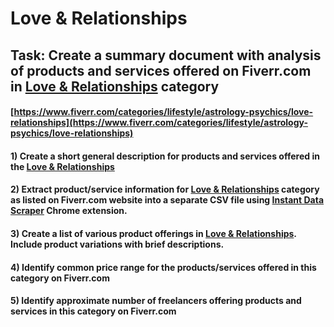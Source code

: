 # Love & Relationships
## Task: Create a summary document with analysis of products and services offered on Fiverr.com in [Love & Relationships](https://www.fiverr.com/categories/lifestyle/astrology-psychics/love-relationships) category
#### [https://www.fiverr.com/categories/lifestyle/astrology-psychics/love-relationships](https://www.fiverr.com/categories/lifestyle/astrology-psychics/love-relationships)
#### 1) Create a short general description for products and services offered in the [Love & Relationships](https://www.fiverr.com/categories/lifestyle/astrology-psychics/love-relationships)
#### 2) Extract product/service information for [Love & Relationships](https://www.fiverr.com/categories/lifestyle/astrology-psychics/love-relationships) category as listed on Fiverr.com website into a separate CSV file using [Instant Data Scraper](https://chrome.google.com/webstore/detail/instant-data-scraper/ofaokhiedipichpaobibbnahnkdoiiah) Chrome extension.
#### 3) Create a list of various product offerings in [Love & Relationships](https://www.fiverr.com/categories/lifestyle/astrology-psychics/love-relationships). Include product variations with brief descriptions.
#### 4) Identify common price range for the products/services offered in this category on Fiverr.com
#### 5) Identify approximate number of freelancers offering products and services in this category on Fiverr.com
